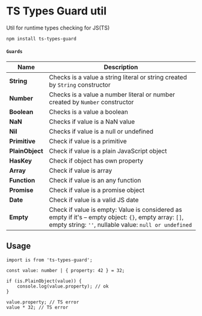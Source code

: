 # TS Types Guard util

Util for runtime types checking for JS(TS)

[npm-image]: http://img.shields.io/npm/v/ts-types-guard.svg
[npm-url]: http://npmjs.org/package/ts-types-guard
[github-action-image]: https://github.com/Resetand/ts-types-guard/actions/workflows/ci.yaml/badge.svg
[github-action-url]: https://github.com/Resetand/ts-types-guard/actions/workflows/ci.yaml
[codecov-image]: https://codecov.io/gh/Resetand/ts-types-guard/branch/master/graph/badge.svg?token=OBD8KR7Y98
[codecov-url]: https://codecov.io/gh/Resetand/ts-types-guard

```bash
npm install ts-types-guard
```

#### `Guards`

| Name            | Description                                                                                                                                                    |
| --------------- | -------------------------------------------------------------------------------------------------------------------------------------------------------------- |
| **String**      | Checks is a value a string literal or string created by `String` constructor                                                                                   |
| **Number**      | Checks is a value a number literal or number created by `Number` constructor                                                                                   |
| **Boolean**     | Checks is a value a boolean                                                                                                                                    |
| **NaN**         | Checks if value is a NaN value                                                                                                                                 |
| **Nil**         | Checks if value is a null or undefined                                                                                                                         |
| **Primitive**   | Check if value is a primitive                                                                                                                                  |
| **PlainObject** | Check if value is a plain JavaScript object                                                                                                                    |
| **HasKey**      | Check if object has own property                                                                                                                               |
| **Array**       | Check if value is array                                                                                                                                        |
| **Function**    | Check if value is an any function                                                                                                                              |
| **Promise**     | Check if value is a promise object                                                                                                                             |
| **Date**        | Check if value is a valid JS date                                                                                                                              |
| **Empty**       | Check if value is empty: Value is considered as empty if it's – empty object: `{}`, empty array: `[]`, empty string: `''`, nullable value: `null or undefined` |

## Usage

```tsx
import is from 'ts-types-guard';

const value: number | { property: 42 } = 32;

if (is.PlainObject(value)) {
    console.log(value.property); // ok
}

value.property; // TS error
value * 32; // TS error
```
